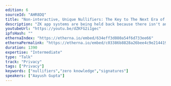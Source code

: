 ```yaml
---
edition: 6
sourceId: "AHR8DQ"
title: "Non-interactive, Unique Nullifiers: The Key to The Next Era of ZK"
description: "ZK app systems are being held back because there isn't an anonymous way to prove that you aren't double claiming/double posting. In this talk, we explore the variety of nullifiers and present a new signature scheme that would enable things like zk airdrops or other zk systems that require uniqueness."
youtubeUrl: "https://youtu.be/dZKFG2i1gec"
ipfsHash: ""
ethernaIndex: "https://etherna.io/embed/634eff3d080a54f6d733ee66"
ethernaPermalink: "https://etherna.io/embed/c03386b8828a26bee4c9e214419ecc9471e7fb30b695268fa402bbfbf4777253"
duration: 1390
expertise: "Intermediate"
type: "Talk"
track: "Privacy"
tags: ["Privacy"]
keywords: ["nullifiers","zero knowledge","signatures"]
speakers: ["Aayush Gupta"]
---
```

